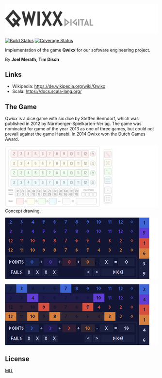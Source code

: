 ![Logo](images/qwixx_logo.png)

[![Build Status](https://travis-ci.org/DevJoelM/Qwixx.svg?branch=feature%2FSE-Task13)](https://travis-ci.org/DevJoelM/Qwixx)
[![Coverage Status](https://coveralls.io/repos/github/DevJoelM/Qwixx/badge.svg?branch=feature/SE-Task13)](https://coveralls.io/github/DevJoelM/Qwixx?branch=feature/SE-Task06)

Implementation of the game **Qwixx** for our software engineering project.

By **Joel Merath**, **Tim Disch**

## Links
* Wikipedia: https://de.wikipedia.org/wiki/Qwixx
* Scala: https://docs.scala-lang.org/

## The Game
Qwixx is a dice game with six dice by Steffen Benndorf, which was published in 2012 by Nürnberger-Spielkarten-Verlag. The game was nominated for game of the year 2013 as one of three games, but could not prevail against the game Hanabi. In 2014 Qwixx won the Dutch Games Award.

![Playground](images/qwixx_playground.png)
Concept drawing.

![Playground_task09](images/pg_1.png)


![Playground_task09](images/pg_2.png)


## License
[MIT](https://choosealicense.com/licenses/mit/)
